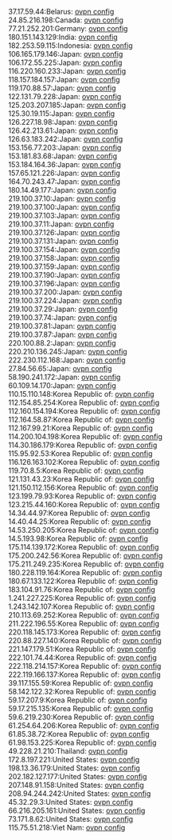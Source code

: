 37.17.59.44:Belarus: [ovpn config](vpn/37_17_59_44.ovpn)  
24.85.216.198:Canada: [ovpn config](vpn/24_85_216_198.ovpn)  
77.21.252.201:Germany: [ovpn config](vpn/77_21_252_201.ovpn)  
180.151.143.129:India: [ovpn config](vpn/180_151_143_129.ovpn)  
182.253.59.115:Indonesia: [ovpn config](vpn/182_253_59_115.ovpn)  
106.165.179.146:Japan: [ovpn config](vpn/106_165_179_146.ovpn)  
106.172.55.225:Japan: [ovpn config](vpn/106_172_55_225.ovpn)  
116.220.160.233:Japan: [ovpn config](vpn/116_220_160_233.ovpn)  
118.157.184.157:Japan: [ovpn config](vpn/118_157_184_157.ovpn)  
119.170.88.57:Japan: [ovpn config](vpn/119_170_88_57.ovpn)  
122.131.79.228:Japan: [ovpn config](vpn/122_131_79_228.ovpn)  
125.203.207.185:Japan: [ovpn config](vpn/125_203_207_185.ovpn)  
125.30.19.115:Japan: [ovpn config](vpn/125_30_19_115.ovpn)  
126.227.18.98:Japan: [ovpn config](vpn/126_227_18_98.ovpn)  
126.42.213.61:Japan: [ovpn config](vpn/126_42_213_61.ovpn)  
126.63.183.242:Japan: [ovpn config](vpn/126_63_183_242.ovpn)  
153.156.77.203:Japan: [ovpn config](vpn/153_156_77_203.ovpn)  
153.181.83.68:Japan: [ovpn config](vpn/153_181_83_68.ovpn)  
153.184.164.36:Japan: [ovpn config](vpn/153_184_164_36.ovpn)  
157.65.121.226:Japan: [ovpn config](vpn/157_65_121_226.ovpn)  
164.70.243.47:Japan: [ovpn config](vpn/164_70_243_47.ovpn)  
180.14.49.177:Japan: [ovpn config](vpn/180_14_49_177.ovpn)  
219.100.37.10:Japan: [ovpn config](vpn/219_100_37_10.ovpn)  
219.100.37.100:Japan: [ovpn config](vpn/219_100_37_100.ovpn)  
219.100.37.103:Japan: [ovpn config](vpn/219_100_37_103.ovpn)  
219.100.37.11:Japan: [ovpn config](vpn/219_100_37_11.ovpn)  
219.100.37.126:Japan: [ovpn config](vpn/219_100_37_126.ovpn)  
219.100.37.131:Japan: [ovpn config](vpn/219_100_37_131.ovpn)  
219.100.37.154:Japan: [ovpn config](vpn/219_100_37_154.ovpn)  
219.100.37.158:Japan: [ovpn config](vpn/219_100_37_158.ovpn)  
219.100.37.159:Japan: [ovpn config](vpn/219_100_37_159.ovpn)  
219.100.37.190:Japan: [ovpn config](vpn/219_100_37_190.ovpn)  
219.100.37.196:Japan: [ovpn config](vpn/219_100_37_196.ovpn)  
219.100.37.200:Japan: [ovpn config](vpn/219_100_37_200.ovpn)  
219.100.37.224:Japan: [ovpn config](vpn/219_100_37_224.ovpn)  
219.100.37.29:Japan: [ovpn config](vpn/219_100_37_29.ovpn)  
219.100.37.74:Japan: [ovpn config](vpn/219_100_37_74.ovpn)  
219.100.37.81:Japan: [ovpn config](vpn/219_100_37_81.ovpn)  
219.100.37.87:Japan: [ovpn config](vpn/219_100_37_87.ovpn)  
220.100.88.2:Japan: [ovpn config](vpn/220_100_88_2.ovpn)  
220.210.136.245:Japan: [ovpn config](vpn/220_210_136_245.ovpn)  
222.230.112.168:Japan: [ovpn config](vpn/222_230_112_168.ovpn)  
27.84.56.65:Japan: [ovpn config](vpn/27_84_56_65.ovpn)  
58.190.241.172:Japan: [ovpn config](vpn/58_190_241_172.ovpn)  
60.109.14.170:Japan: [ovpn config](vpn/60_109_14_170.ovpn)  
110.15.110.148:Korea Republic of: [ovpn config](vpn/110_15_110_148.ovpn)  
112.154.85.254:Korea Republic of: [ovpn config](vpn/112_154_85_254.ovpn)  
112.160.154.194:Korea Republic of: [ovpn config](vpn/112_160_154_194.ovpn)  
112.164.58.87:Korea Republic of: [ovpn config](vpn/112_164_58_87.ovpn)  
112.167.99.21:Korea Republic of: [ovpn config](vpn/112_167_99_21.ovpn)  
114.200.104.198:Korea Republic of: [ovpn config](vpn/114_200_104_198.ovpn)  
114.30.186.179:Korea Republic of: [ovpn config](vpn/114_30_186_179.ovpn)  
115.95.92.53:Korea Republic of: [ovpn config](vpn/115_95_92_53.ovpn)  
116.126.163.102:Korea Republic of: [ovpn config](vpn/116_126_163_102.ovpn)  
119.70.8.5:Korea Republic of: [ovpn config](vpn/119_70_8_5.ovpn)  
121.131.43.23:Korea Republic of: [ovpn config](vpn/121_131_43_23.ovpn)  
121.150.112.156:Korea Republic of: [ovpn config](vpn/121_150_112_156.ovpn)  
123.199.79.93:Korea Republic of: [ovpn config](vpn/123_199_79_93.ovpn)  
123.215.44.160:Korea Republic of: [ovpn config](vpn/123_215_44_160.ovpn)  
14.34.44.97:Korea Republic of: [ovpn config](vpn/14_34_44_97.ovpn)  
14.40.44.25:Korea Republic of: [ovpn config](vpn/14_40_44_25.ovpn)  
14.53.250.205:Korea Republic of: [ovpn config](vpn/14_53_250_205.ovpn)  
14.5.193.98:Korea Republic of: [ovpn config](vpn/14_5_193_98.ovpn)  
175.114.139.172:Korea Republic of: [ovpn config](vpn/175_114_139_172.ovpn)  
175.200.242.56:Korea Republic of: [ovpn config](vpn/175_200_242_56.ovpn)  
175.211.249.235:Korea Republic of: [ovpn config](vpn/175_211_249_235.ovpn)  
180.228.119.164:Korea Republic of: [ovpn config](vpn/180_228_119_164.ovpn)  
180.67.133.122:Korea Republic of: [ovpn config](vpn/180_67_133_122.ovpn)  
183.104.91.76:Korea Republic of: [ovpn config](vpn/183_104_91_76.ovpn)  
1.241.227.225:Korea Republic of: [ovpn config](vpn/1_241_227_225.ovpn)  
1.243.142.107:Korea Republic of: [ovpn config](vpn/1_243_142_107.ovpn)  
210.113.69.252:Korea Republic of: [ovpn config](vpn/210_113_69_252.ovpn)  
211.222.196.55:Korea Republic of: [ovpn config](vpn/211_222_196_55.ovpn)  
220.118.145.173:Korea Republic of: [ovpn config](vpn/220_118_145_173.ovpn)  
220.88.227.140:Korea Republic of: [ovpn config](vpn/220_88_227_140.ovpn)  
221.147.179.51:Korea Republic of: [ovpn config](vpn/221_147_179_51.ovpn)  
222.101.74.44:Korea Republic of: [ovpn config](vpn/222_101_74_44.ovpn)  
222.118.214.157:Korea Republic of: [ovpn config](vpn/222_118_214_157.ovpn)  
222.119.166.137:Korea Republic of: [ovpn config](vpn/222_119_166_137.ovpn)  
39.117.155.59:Korea Republic of: [ovpn config](vpn/39_117_155_59.ovpn)  
58.142.122.32:Korea Republic of: [ovpn config](vpn/58_142_122_32.ovpn)  
59.17.207.9:Korea Republic of: [ovpn config](vpn/59_17_207_9.ovpn)  
59.17.215.135:Korea Republic of: [ovpn config](vpn/59_17_215_135.ovpn)  
59.6.219.230:Korea Republic of: [ovpn config](vpn/59_6_219_230.ovpn)  
61.254.64.206:Korea Republic of: [ovpn config](vpn/61_254_64_206.ovpn)  
61.85.38.72:Korea Republic of: [ovpn config](vpn/61_85_38_72.ovpn)  
61.98.153.225:Korea Republic of: [ovpn config](vpn/61_98_153_225.ovpn)  
49.228.21.210:Thailand: [ovpn config](vpn/49_228_21_210.ovpn)  
172.8.197.221:United States: [ovpn config](vpn/172_8_197_221.ovpn)  
198.13.36.179:United States: [ovpn config](vpn/198_13_36_179.ovpn)  
202.182.127.177:United States: [ovpn config](vpn/202_182_127_177.ovpn)  
207.148.91.158:United States: [ovpn config](vpn/207_148_91_158.ovpn)  
208.94.244.242:United States: [ovpn config](vpn/208_94_244_242.ovpn)  
45.32.29.3:United States: [ovpn config](vpn/45_32_29_3.ovpn)  
66.216.205.161:United States: [ovpn config](vpn/66_216_205_161.ovpn)  
73.171.8.62:United States: [ovpn config](vpn/73_171_8_62.ovpn)  
115.75.51.218:Viet Nam: [ovpn config](vpn/115_75_51_218.ovpn)  
